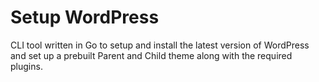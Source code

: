 # Setup WordPress

CLI tool written in Go to setup and install the latest version of WordPress and set up a prebuilt Parent and Child theme along with the required plugins.
